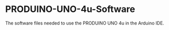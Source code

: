 # PRODUINO-UNO-4u-Software
The software files needed to use the PRODUINO UNO 4u in the Arduino IDE.
